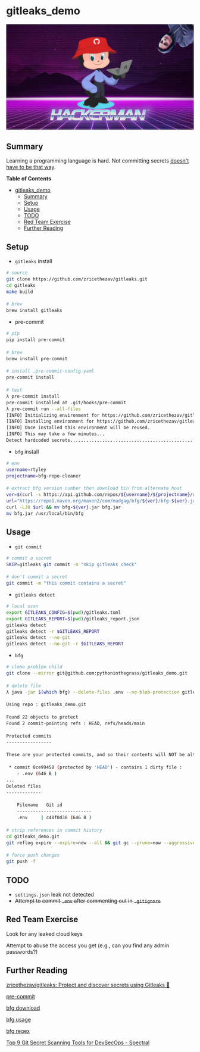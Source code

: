 # gitleaks_demo

![hackermancat](img/octocat_hackerman.png)

## Summary
Learning a programming language is hard. Not committing secrets [doesn't have to be that way](https://github.com/zricethezav/gitleak).


**Table of Contents**
* [gitleaks_demo](#gitleaks_demo)
  * [Summary](#summary)
  * [Setup](#setup)
  * [Usage](#usage)
  * [TODO](#todo)
  * [Red Team Exercise](#red-team-exercise)
  * [Further Reading](#further-reading)

## Setup
* `gitleaks` install
```bash
# source
git clone https://github.com/zricethezav/gitleaks.git
cd gitleaks
make build

# brew
brew install gitleaks
```
* pre-commit
```bash
# pip
pip install pre-commit

# brew
brew install pre-commit

# install .pre-commit-config.yaml
pre-commit install

# test
λ pre-commit install
pre-commit installed at .git/hooks/pre-commit
λ pre-commit run --all-files
[INFO] Initializing environment for https://github.com/zricethezav/gitleaks.
[INFO] Installing environment for https://github.com/zricethezav/gitleaks.
[INFO] Once installed this environment will be reused.
[INFO] This may take a few minutes...
Detect hardcoded secrets.................................................Passed
```
* `bfg` install
```bash
# env
username=rtyley
projectname=bfg-repo-cleaner

# extract bfg version number then download bin from alternate host
ver=$(curl -s https://api.github.com/repos/${username}/${projectname}/releases/latest | grep tag_name | cut -d '"' -f 4 | sed 's/[^0-9\.]//g')
url="https://repo1.maven.org/maven2/com/madgag/bfg/${ver}/bfg-${ver}.jar"
curl -LJO $url && mv bfg-${ver}.jar bfg.jar
mv bfg.jar /usr/local/bin/bfg
```

## Usage
* `git commit`
```bash
# commit a secret
SKIP=gitleaks git commit -m "skip gitleaks check"

# don't commit a secret
git commit -m "this commit contains a secret"
```
* `gitleaks detect`
```bash
# local scan
export GITLEAKS_CONFIG=$(pwd)/gitleaks.toml
export GITLEAKS_REPORT=$(pwd)/gitleaks_report.json
gitleaks detect
gitleaks detect -r $GITLEAKS_REPORT
gitleaks detect --no-git
gitleaks detect --no-git -r $GITLEAKS_REPORT
```
* `bfg`
```bash
# clone problem child
git clone --mirror git@github.com:pythoninthegrass/gitleaks_demo.git

# delete file
λ java -jar $(which bfg) --delete-files .env --no-blob-protection gitleaks_demo.git

Using repo : gitleaks_demo.git

Found 22 objects to protect
Found 2 commit-pointing refs : HEAD, refs/heads/main

Protected commits
-----------------

These are your protected commits, and so their contents will NOT be altered:

 * commit 0ce99450 (protected by 'HEAD') - contains 1 dirty file :
	- .env (646 B )
...
Deleted files
-------------

	Filename   Git id
	----------------------------
	.env     | c48f0d38 (646 B )

# strip references in commit history
cd gitleaks_demo.git
git reflog expire --expire=now --all && git gc --prune=now --aggressive

# force push changes
git push -f
```

## TODO
* `settings.json` leak not detected
* ~~Attempt to commit `.env` after commenting out in `.gitignore`~~

## Red Team Exercise
Look for any leaked cloud keys

Attempt to abuse the access you get (e.g., can you find any admin passwords?)

## Further Reading
[zricethezav/gitleaks: Protect and discover secrets using Gitleaks 🔑](https://github.com/zricethezav/gitleaks)

[pre-commit](https://pre-commit.com/)

[bfg download](https://github.com/Installomator/Installomator/blob/main/Installomator.sh#L490)

[bfg usage](https://rtyley.github.io/bfg-repo-cleaner/)

[bfg regex](https://gist.github.com/w0rd-driven/60779ad557d9fd86331734f01c0f69f0?permalink_comment_id=3985799#gistcomment-3985799)

[Top 9 Git Secret Scanning Tools for DevSecOps - Spectral](https://spectralops.io/blog/top-9-git-secret-scanning-tools/)
